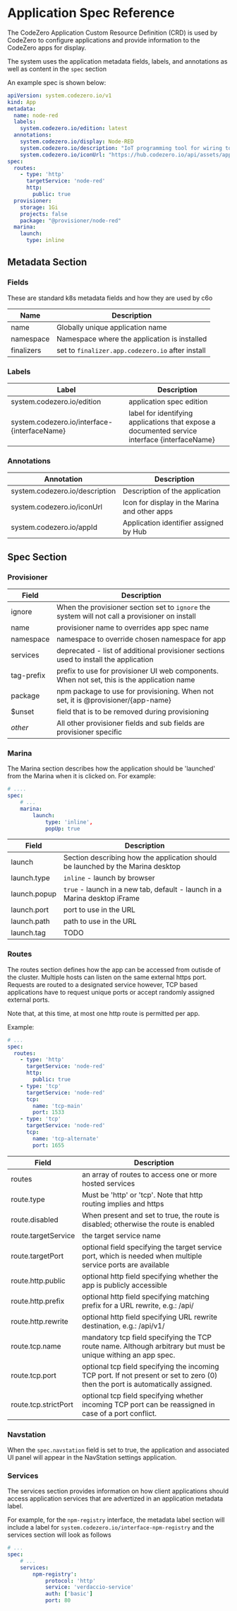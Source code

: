 # Application Spec Reference

The CodeZero Application Custom Resource Definition (CRD) is used by CodeZero to configure applications and provide information to the CodeZero apps for display.

The system uses the application metadata fields, labels, and annotations as well as content in the `spec` section

An example spec is shown below:

```yaml
apiVersion: system.codezero.io/v1
kind: App
metadata:
  name: node-red
  labels:
    system.codezero.io/edition: latest
  annotations:
    system.codezero.io/display: Node-RED
    system.codezero.io/description: "IoT programming tool for wiring together hardware devices, APIs and online services."
    system.codezero.io/iconUrl: "https://hub.codezero.io/api/assets/apps/01E8Q6AARJG3Q6XWEVDD7FYZ9V/icon"
spec:
  routes:
    - type: 'http'
      targetService: 'node-red'
      http:
        public: true
  provisioner:
    storage: 1Gi
    projects: false
    package: "@provisioner/node-red"
  marina:
    launch:
      type: inline
```

## Metadata Section

### Fields

These are standard k8s metadata fields and how they are used by c6o

| Name      | Description                                  |
|-----------|----------------------------------------------|
| name      | Globally unique application name             |
| namespace | Namespace where the application is installed |
| finalizers | set to `finalizer.app.codezero.io` after install |

### Labels

| Label                          | Description                                   |
|--------------------------------|-----------------------------------------------|
| system.codezero.io/edition     | application spec edition                      |
| system.codezero.io/interface-{interfaceName} | label for identifying applications that expose a documented service interface {interfaceName} |

### Annotations

| Annotation                     | Description |
|--------------------------------|-----------------------------------------------|
| system.codezero.io/description | Description of the application                 |
| system.codezero.io/iconUrl     | Icon for display in the Marina and other apps |
| system.codezero.io/appId | Application identifier assigned by Hub |


## Spec Section

### Provisioner

| Field | Description |
|-------|-----------------------------------------------|
| ignore | When the provisioner section set to `ignore` the system will not call a provisioner on install |
| name | provisioner name to overrides app spec name |
| namespace | namespace to override chosen namespace for app |
| services | deprecated - list of additional provisioner sections used to install the application |
| tag-prefix | prefix to use for provisioner UI web components. When not set, this is the application name |
| package | npm package to use for provisioning. When not set, it is @provisioner/{app-name} |
| $unset | field that is to be removed during provisioning |
| *other* | All other provisioner fields and sub fields are provisioner specific |

### Marina

The Marina section describes how the application should be 'launched' from the Marina when it is clicked on. For example:

```yaml
# ....
spec:
    # ...
    marina:
        launch:
            type: 'inline',
            popUp: true
```

| Field | Description |
|-------|-----------------------------------------------|
| launch | Section describing how the application should be launched by the Marina desktop |
| launch.type | `inline` - launch by browser |
| launch.popup | `true` - launch in a new tab, default - launch in a Marina desktop iFrame |
| launch.port | port to use in the URL |
| launch.path | path to use in the URL |
| launch.tag | TODO |

### Routes

The routes section defines how the app can be accessed from outisde of the cluster.  Multiple hosts can listen on the same external https port.  Requests are routed to a designated service however, TCP based applications have to request unique ports or accept randomly assigned external ports.

Note that, at this time, at most one http route is permitted per app.

Example:

```yaml
# ...
spec:
  routes:
    - type: 'http'
      targetService: 'node-red'
      http:
        public: true
    - type: 'tcp'
      targetService: 'node-red'
      tcp:
        name: 'tcp-main'
        port: 1533
    - type: 'tcp'
      targetService: 'node-red'
      tcp:
        name: 'tcp-alternate'
        port: 1655
```

| Field | Description |
|-------|-----------------------------------------------|
| routes | an array of routes to access one or more hosted services |
| route.type | Must be 'http' or 'tcp'. Note that http routing implies and https |
| route.disabled | When present and set to true, the route is disabled; otherwise the route is enabled |
| route.targetService | the target service name |
| route.targetPort | optional field specifying the target service port, which is needed when multiple service ports are available |
| route.http.public | optional http field specifying whether the app is publicly accessible |
| route.http.prefix | optional http field specifying matching prefix for a URL rewrite, e.g.: /api/ |
| route.http.rewrite | optional http field specifying URL rewrite destination, e.g.: /api/v1/ |
| route.tcp.name | mandatory tcp field specifying the TCP route name. Although arbitrary but must be unique withing an app spec. |
| route.tcp.port | optional tcp field specifying the incoming TCP port. If not present or set to zero (0) then  the port is automatically assigned. |
| route.tcp.strictPort | optional tcp field specifying whether incoming TCP port can be reassigned in case of a port conflict. |

### Navstation

When the `spec.navstation` field is set to true, the application and associated UI panel will appear in the NavStation settings application.

### Services

The services section provides information on how client applications should access application services that are advertized in an application metadata label.

For example, for the `npm-registry` interface, the metadata label section will include a label for `system.codezero.io/interface-npm-registry` and the services section will look as follows

```yaml
# ...
spec:
    # ...
    services:
        npm-registry':
            protocol: 'http'
            service: 'verdaccio-service'
            auth: ['basic']
            port: 80
```

